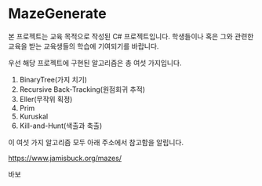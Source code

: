 # MazeGenerate

본 프로젝트는 교육 목적으로 작성된 C# 프로젝트입니다. 학생들이나 혹은 그와 관련한 교육을 받는 교육생들의 학습에 기여되기를 바랍니다. 

우선 해당 프로젝트에 구현된 알고리즘은 총 여섯 가지입니다. 

1. BinaryTree(가지 치기)
2. Recursive Back-Tracking(원점회귀 추적)
3. Eller(무작위 획정)
4. Prim
5. Kuruskal
6. Kill-and-Hunt(색출과 축출)

이 여섯 가지 알고리즘 모두 아래 주소에서 참고함을 알립니다. 

https://www.jamisbuck.org/mazes/

바보